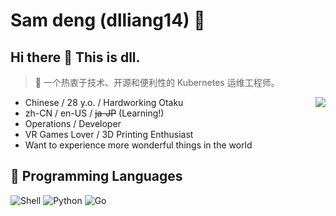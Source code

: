 
# Sam deng (dlliang14) 🔭

## Hi there 👋 This is dll.

> 🚀 一个热衷于技术、开源和便利性的 Kubernetes 运维工程师。

<img align="right" src="https://github-readme-stats.vercel.app/api/top-langs?username=dlliang14&hide_border=true&title_color=000&layout=compact">

- Chinese / 28 y.o. / Hardworking Otaku
- zh-CN / en-US / ~~ja-JP~~ (Learning!)
- Operations / Developer
- VR Games Lover / 3D Printing Enthusiast
- Want to experience more wonderful things in the world

## 🌱 Programming Languages

![Shell](https://img.shields.io/badge/-Shell-4eaa25?style=flat-square&logo=gnu%20bash&logoColor=fff)
![Python](https://img.shields.io/badge/-Python-3776ab?style=flat-square&logo=python&logoColor=fff)
![Go](https://img.shields.io/badge/-Go-00ADD8?style=flat-square&logo=go&logoColor=fff)
